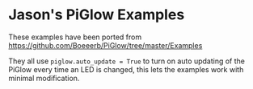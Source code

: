 # Jason's PiGlow Examples

These examples have been ported from https://github.com/Boeeerb/PiGlow/tree/master/Examples

They all use `piglow.auto_update = True` to turn on auto updating of the PiGlow every time an LED is changed, this lets the examples work with minimal modification.

